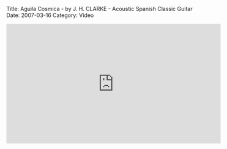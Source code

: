 Title: Aguila Cosmica - by J. H. CLARKE -  Acoustic Spanish Classic Guitar
Date: 2007-03-16
Category: Video

<iframe width="560" height="315" src="https://www.youtube.com/embed/jNMOTyGRVoI" title="YouTube video player" frameborder="0" allow="accelerometer; autoplay; clipboard-write; encrypted-media; gyroscope; picture-in-picture" allowfullscreen></iframe>


